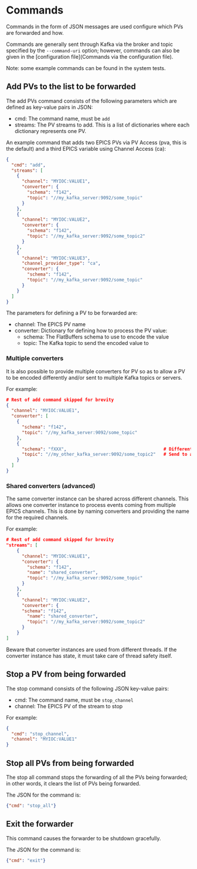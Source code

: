 # Commands

Commands in the form of JSON messages are used configure which PVs are forwarded and how.

Commands are generally sent through Kafka via the broker and topic specified by the
`--command-uri` option; however, commands can also be given in the [configuration
file](Commands via the configuration file).

Note: some example commands can be found in the system tests.

## Add PVs to the list to be forwarded

The add PVs command consists of the following parameters which are defined as key-value pairs in JSON:

- cmd: The command name, must be `add`
- streams: The PV streams to add. This is a list of dictionaries where each dictionary represents one PV.

An example command that adds two EPICS PVs via PV Access (pva, this is the default) and a third EPICS variable using 
Channel Access (ca):

```json
{
  "cmd": "add",
  "streams": [
    {
      "channel": "MYIOC:VALUE1",
      "converter": {
        "schema": "f142",
        "topic": "//my_kafka_server:9092/some_topic"
      }
    },
    {
      "channel": "MYIOC:VALUE2",
      "converter": {
        "schema": "f142",
        "topic": "//my_kafka_server:9092/some_topic2"
      }
    },
    {
      "channel": "MYIOC:VALUE3",
      "channel_provider_type": "ca",
      "converter": {
        "schema": "f142",
        "topic": "//my_kafka_server:9092/some_topic"
      }
    }
  ]
}
```

The parameters for defining a PV to be forwarded are:

- channel: The EPICS PV name
- converter: Dictionary for defining how to process the PV value:
    * schema: The FlatBuffers schema to use to encode the value
    * topic: The Kafka topic to send the encoded value to

### Multiple converters
It is also possible to provide multiple converters for PV so as to allow a PV to be encoded differently and/or 
sent to multiple Kafka topics or servers. 

For example:

```json
# Rest of add command skipped for brevity
{
  "channel": "MYIOC:VALUE1",
  "converter": [
    {
      "schema": "f142",
      "topic": "//my_kafka_server:9092/some_topic"
    },
    {
      "schema": "fXXX",                                     # Different schema used
      "topic": "//my_other_kafka_server:9092/some_topic2"   # Send to a different topic on a different server
    }
  ]
}
```

### Shared converters (advanced)
The same converter instance can be shared across different channels. This allows one converter instance to process 
events coming from multiple EPICS channels. 
This is done by naming converters and providing the name for the required channels.

For example:

```json
# Rest of add command skipped for brevity
"streams": [
    {
      "channel": "MYIOC:VALUE1",
      "converter": {
        "schema": "f142", 
        "name": "shared_converter", 
        "topic": "//my_kafka_server:9092/some_topic" 
      }
    },
    {
      "channel": "MYIOC:VALUE2",
      "converter": {
      "schema": "f142", 
        "name": "shared_converter", 
        "topic": "//my_kafka_server:9092/some_topic2" 
      }
    }
]
```

Beware that converter instances are used from different threads. If the converter instance has state, it must take care 
of thread safety itself.

## Stop a PV from being forwarded
The stop command consists of the following JSON key-value pairs:
- cmd: The command name, must be `stop_channel`
- channel: The EPICS PV of the stream to stop

For example:

```json
{
  "cmd": "stop_channel",
  "channel": "MYIOC:VALUE1"
}
```

## Stop all PVs from being forwarded
The stop all command stops the forwarding of all the PVs being forwarded; in other words, it clears the list of PVs being
forwarded.

The JSON for the command is:

```json
{"cmd": "stop_all"}
```

## Exit the forwarder
This command causes the forwarder to be shutdown gracefully.

The JSON for the command is:

```json
{"cmd": "exit"}
```

